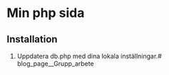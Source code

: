 # Min php sida

## Installation

1. Uppdatera db.php med dina lokala inställningar.# blog_page__Grupp_arbete
